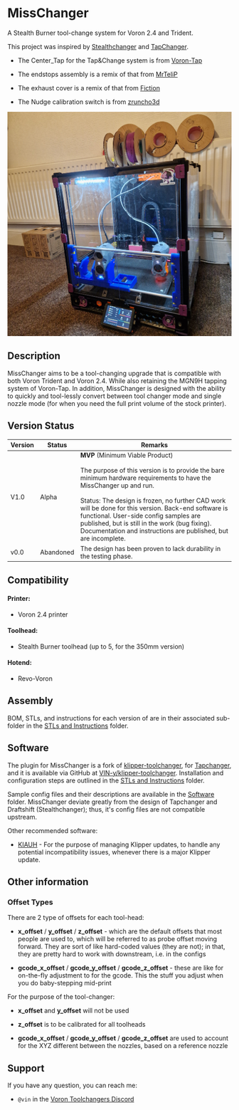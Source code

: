 # MissChanger

A Stealth Burner tool-change system for Voron 2.4 and Trident.

This project was inspired by [Stealthchanger](https://github.com/Stealthchanger/Toolchanger) and [TapChanger](https://github.com/viesturz/tapchanger/).

- The Center_Tap for the Tap&Change system is from [Voron-Tap](https://github.com/VoronDesign/Voron-Tap/)

- The endstops assembly is a remix of that from [MrTeliP](https://www.printables.com/model/325765-voron-24r2-pg7-cable-gland-and-endstop)

- The exhaust cover is a remix of that from [Fiction](https://github.com/VoronDesign/VoronUsers/tree/main/printer_mods/Fiction/Exhaust_cover)

- The Nudge calibration switch is from [zruncho3d](https://github.com/zruncho3d/nudge)

![20240223_185152.jpg](./images/20240609_222649.jpg)

## Description

MissChanger aims to be a tool-changing upgrade that is compatible with both Voron Trident and Voron 2.4. While also retaining the MGN9H tapping system of Voron-Tap. In addition, MissChanger is designed with the ability to quickly and tool-lessly convert between tool changer mode and single nozzle mode (for when you need the full print volume of the stock printer).

## Version Status

| Version | Status    | Remarks                                                                                                                                                                                                                                                                                                                                                                                                                                    |
| ------- | --------- | ------------------------------------------------------------------------------------------------------------------------------------------------------------------------------------------------------------------------------------------------------------------------------------------------------------------------------------------------------------------------------------------------------------------------------------------ |
| V1.0    | Alpha     | **MVP** (Minimum Viable Product)<br/><br/>The purpose of this version is to provide the bare minimum hardware requirements to have the MissChanger up and run.<br/><br/>Status: The design is frozen, no further CAD work will be done for this version. Back-end software is functional. User-side config samples are published, but is still in the work (bug fixing). Documentation and instructions are published, but are incomplete. |
| v0.0    | Abandoned | The design has been proven to lack durability in the testing phase.                                                                                                                                                                                                                                                                                                                                                                        |

## Compatibility

#### Printer:

- Voron 2.4 printer

#### Toolhead:

* Stealth Burner toolhead (up to 5, for the 350mm version)

#### Hotend:

* Revo-Voron

## Assembly

BOM, STLs, and instructions for each version of are in their associated sub-folder in the [STLs and Instructions](./STLs%20and%20Instructions) folder.

## Software

The plugin for MissChanger is a fork of [klipper-toolchanger](https://github.com/viesturz/klipper-toolchanger), for [Tapchanger](https://github.com/viesturz/tapchanger), and it is available via GitHub at [VIN-y/klipper-toolchanger](https://github.com/VIN-y/klipper-toolchanger). Installation and configuration steps are outlined in the [STLs and Instructions](./STLs%20and%20Instructions) folder.

Sample config files and their descriptions are available in the [Software](./Software) folder. MissChanger deviate greatly from the design of Tapchanger and Draftshift (Stealthchanger); thus, it's config files are not compatible upstream.

Other recommended software:

* [KIAUH](https://github.com/dw-0/kiauh) - For the purpose of managing Klipper updates, to handle any potential incompatibility issues, whenever there is a major Klipper update.

## Other information

### Offset Types

There are 2 type of offsets for each tool-head:

- **x_offset** / **y_offset** / **z_offset** - which are the default offsets that most people are used to, which will be referred to as probe offset moving forward. They are sort of like hard-coded values (they are not); in that, they are pretty hard to work with downstream, i.e. in the configs

- **gcode_x_offset** / **gcode_y_offset** / **gcode_z_offset** - these are like for on-the-fly adjustment to for the gcode. This the stuff you adjust when you do baby-stepping mid-print

For the purpose of the tool-changer:

- **x_offset** and **y_offset** will not be used

- **z_offset** is to be calibrated for all toolheads

- **gcode_x_offset** / **gcode_y_offset** / **gcode_z_offset** are used to account for the XYZ different between the nozzles, based on a reference nozzle

## Support

If you have any question, you can reach me:

* `@vin` in the [Voron Toolchangers Discord](https://discord.gg/bAe3annp)
